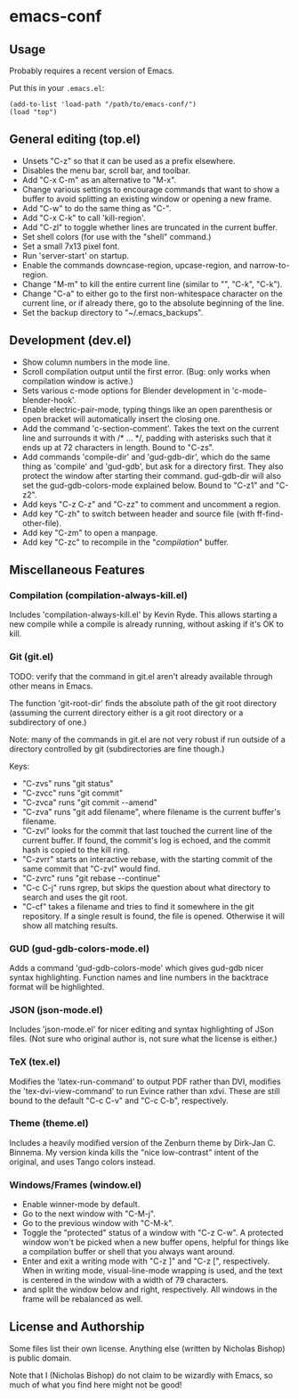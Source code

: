 # emacs-conf

## Usage

Probably requires a recent version of Emacs.

Put this in your `.emacs.el`:

```elisp
(add-to-list 'load-path "/path/to/emacs-conf/")
(load "top")
```

## General editing (top.el)
* Unsets "C-z" so that it can be used as a prefix elsewhere.
* Disables the menu bar, scroll bar, and toolbar.
* Add "C-x C-m" as an alternative to "M-x".
* Change various settings to encourage commands that want to show a
  buffer to avoid splitting an existing window or opening a new
  frame.
* Add "C-w" to do the same thing as "C-<backspace>".
* Add "C-x C-k" to call 'kill-region'.
* Add "C-zl" to toggle whether lines are truncated in the current
  buffer.
* Set shell colors (for use with the "shell" command.)
* Set a small 7x13 pixel font.
* Run 'server-start' on startup.
* Enable the commands downcase-region, upcase-region, and
  narrow-to-region.
* Change "M-m" to kill the entire current line (similar to "<home>",
  "C-k", "C-k").
* Change "C-a" to either go to the first non-whitespace character on
  the current line, or if already there, go to the absolute
  beginning of the line.
* Set the backup directory to "~/.emacs_backups".

## Development (dev.el)
* Show column numbers in the mode line.
* Scroll compilation output until the first error. (Bug: only works
  when compilation window is active.)
* Sets various c-mode options for Blender development
  in 'c-mode-blender-hook'.
* Enable electric-pair-mode, typing things like an open parenthesis
  or open bracket will automatically insert the closing one.
* Add the command 'c-section-comment'. Takes the text on the current
  line and surrounds it with /* ... */, padding with asterisks such
  that it ends up at 72 characters in length. Bound to "C-zs".
* Add commands 'compile-dir' and 'gud-gdb-dir', which do the same
  thing as 'compile' and 'gud-gdb', but ask for a directory
  first. They also protect the window after starting their
  command. gud-gdb-dir will also set the gud-gdb-colors-mode
  explained below. Bound to "C-z1" and "C-z2".
* Add keys "C-z C-z" and "C-zz" to comment and uncomment a region.
* Add key "C-zh" to switch between header and source file (with
  ff-find-other-file).
* Add key "C-zm" to open a manpage.
* Add key "C-zc" to recompile in the "*compilation*" buffer.

## Miscellaneous Features

### Compilation (compilation-always-kill.el)
Includes 'compilation-always-kill.el' by Kevin Ryde. This allows
starting a new compile while a compile is already running, without
asking if it's OK to kill.

### Git (git.el)
TODO: verify that the command in git.el aren't already available
through other means in Emacs.

The function 'git-root-dir' finds the absolute path of the git root
directory (assuming the current directory either is a git root
directory or a subdirectory of one.)

Note: many of the commands in git.el are not very robust if run
outside of a directory controlled by git (subdirectories are fine
though.)

Keys:
* "C-zvs" runs "git status"
* "C-zvcc" runs "git commit"
* "C-zvca" runs "git commit --amend"
* "C-zva" runs "git add filename", where filename is the current
  buffer's filename.
* "C-zvl" looks for the commit that last touched the current line
  of the current buffer. If found, the commit's log is echoed, and
  the commit hash is copied to the kill ring.
* "C-zvrr" starts an interactive rebase, with the starting commit
  of the same commit that "C-zvl" would find.
* "C-zvrc" runs "git rebase --continue"
* "C-c C-j" runs rgrep, but skips the question about what directory
  to search and uses the git root.
* "C-cf" takes a filename and tries to find it somewhere in the git
  repository. If a single result is found, the file is
  opened. Otherwise it will show all matching results.

### GUD (gud-gdb-colors-mode.el)
Adds a command 'gud-gdb-colors-mode' which gives gud-gdb nicer
syntax highlighting. Function names and line numbers in the
backtrace format will be highlighted.

### JSON (json-mode.el)
Includes 'json-mode.el' for nicer editing and syntax highlighting
of JSon files. (Not sure who original author is, not sure what the
license is either.)

### TeX (tex.el)
Modifies the 'latex-run-command' to output PDF rather than DVI,
modifies the 'tex-dvi-view-command' to run Evince rather than
xdvi. These are still bound to the default "C-c C-v" and "C-c C-b",
respectively.

### Theme (theme.el)
Includes a heavily modified version of the Zenburn theme by
Dirk-Jan C. Binnema. My version kinda kills the "nice low-contrast"
intent of the original, and uses Tango colors instead.

### Windows/Frames (window.el)
* Enable winner-mode by default.
* Go to the next window with "C-M-j".
* Go to the previous window with "C-M-k".
* Toggle the "protected" status of a window with "C-z C-w". A
  protected window won't be picked when a new buffer opens, helpful
  for things like a compilation buffer or shell that you always
  want around.
* Enter and exit a writing mode with "C-z ]" and "C-z [",
  respectively. When in writing mode, visual-line-mode wrapping is
  used, and the text is centered in the window with a width of 79
  characters.
* <f7> and <f8> split the window below and right, respectively. All
  windows in the frame will be rebalanced as well.

## License and Authorship
Some files list their own license. Anything else (written by Nicholas
Bishop) is public domain.

Note that I (Nicholas Bishop) do not claim to be wizardly with Emacs, so
much of what you find here might not be good!

